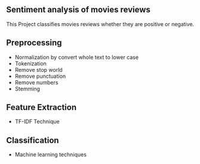 ## Sentiment analysis of movies reviews 

This Project classifies movies reviews whether they are positive or negative.


## Preprocessing
* Normalization by convert whole text to lower case
* Tokenization
* Remove stop world
* Remove punctuation
* Remove numbers
* Stemming
## Feature Extraction
* TF-IDF Technique

## Classification
* Machine learning techniques
